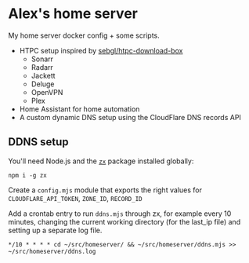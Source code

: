 # Alex's home server

My home server docker config + some scripts.

- HTPC setup inspired by [sebgl/htpc-download-box](https://github.com/sebgl/htpc-download-box)
  - Sonarr
  - Radarr
  - Jackett
  - Deluge
  - OpenVPN
  - Plex
- Home Assistant for home automation
- A custom dynamic DNS setup using the CloudFlare DNS records API

## DDNS setup

You'll need Node.js and the [`zx`](https://github.com/google/zx) package installed globally:

```
npm i -g zx
```

Create a `config.mjs` module that exports the right values for `CLOUDFLARE_API_TOKEN`, `ZONE_ID`, `RECORD_ID`

Add a crontab entry to run `ddns.mjs` through zx, for example every 10 minutes, changing the current working directory (for the last_ip file) and setting up a separate log file.

```
*/10 * * * * cd ~/src/homeserver/ && ~/src/homeserver/ddns.mjs >> ~/src/homeserver/ddns.log
```
